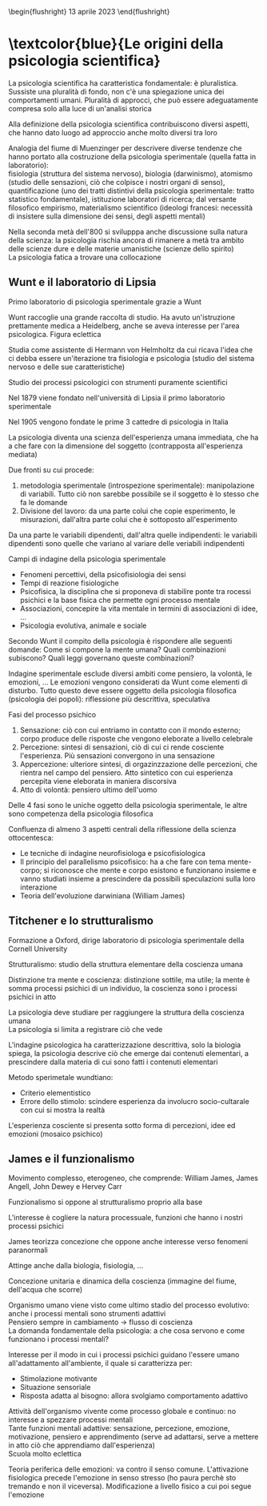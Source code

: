 \begin{flushright}
13 aprile 2023
\end{flushright}

# \textcolor{blue}{Le origini della psicologia scientifica}

La psicologia scientifica ha caratteristica fondamentale: è pluralistica. Sussiste una pluralità di fondo, non c'è una spiegazione unica dei comportamenti umani. Pluralità di approcci, che può essere adeguatamente compresa solo alla luce di un'analisi storica

Alla definizione della psicologia scientifica contribuiscono diversi aspetti, che hanno dato luogo ad approccio anche molto diversi tra loro

Analogia del fiume di Muenzinger per descrivere diverse tendenze che hanno portato alla costruzione della psicologia sperimentale (quella fatta in laboratorio):   
fisiologia (struttura del sistema nervoso), biologia (darwinismo), atomismo (studio delle sensazioni, ciò che colpisce i nostri organi di senso), quantificazione (uno dei tratti distintivi della psicologia sperimentale: tratto statistico fondamentale), istituzione laboratori di ricerca; dal versante filosofico empirismo, materialismo scientifico (ideologi francesi: necessità di insistere sulla dimensione dei sensi, degli aspetti mentali)

Nella seconda metà dell'800 si svilupppa anche discussione sulla natura della scienza: la psicologia rischia ancora di rimanere a metà tra ambito delle scienze dure e delle materie umanistiche (scienze dello spirito)  
La psicologia fatica a trovare una collocazione

## Wunt e il laboratorio di Lipsia

Primo laboratorio di psicologia sperimentale grazie a Wunt

Wunt raccoglie una grande raccolta di studio. Ha avuto un'istruzione prettamente medica a Heidelberg, anche se aveva interesse per l'area psicologica. Figura eclettica

Studia come assistente di Hermann von Helmholtz da cui ricava l'idea che ci debba essere un'iterazione tra fisiologia e psicologia (studio del sistema nervoso e delle sue caratteristiche)

Studio dei processi psicologici con strumenti puramente scientifici

Nel 1879 viene fondato nell'università di Lipsia il primo laboratorio sperimentale

Nel 1905 vengono fondate le prime 3 cattedre di psicologia in Italia

La psicologia diventa una scienza dell'esperienza umana immediata, che ha a che fare con la dimensione del soggetto (contrapposta all'esperienza mediata)

Due fronti su cui procede:

1. metodologia sperimentale (introspezione sperimentale): manipolazione di variabili. Tutto ciò non sarebbe possibile se il soggetto è lo stesso che fa le domande
1. Divisione del lavoro: da una parte colui che copie esperimento, le misurazioni, dall'altra parte colui che è sottoposto all'esperimento

Da una parte le variabili dipendenti, dall'altra quelle indipendenti: le variabili dipendenti sono quelle che variano al variare delle veriabili indipendenti

Campi di indagine della psicologia sperimentale

- Fenomeni percettivi, della psicofisiologia dei sensi
- Tempi di reazione fisiologiche
- Psicofisica, la disciplina che si proponeva di stabilire ponte tra rocessi psichici e la base fisica che permette ogni processo mentale
- Associazioni, concepire la vita mentale in termini di associazioni di idee, ...
- Psicologia evolutiva, animale e sociale

Secondo Wunt il compito della psicologia è rispondere alle seguenti domande: Come si compone la mente umana? Quali combinazioni subiscono? Quali leggi governano queste combinazioni?

Indagine sperimentale esclude diversi ambiti come pensiero, la volontà, le emozioni, ... Le emozioni vengono considerati da Wunt come elementi di disturbo. Tutto questo deve essere oggetto della psicologia filosofica (psicologia dei popoli): riflessione più descrittiva, speculativa

Fasi del processo psichico

1. Sensazione: ciò con cui entriamo in contatto con il mondo esterno; corpo produce delle risposte che vengono eleborate a livello celebrale  
1. Percezione: sintesi di sensazioni, ciò di cui ci rende cosciente l'esperienza. Più sensazioni convergono in una sensazione
1. Appercezione: ulteriore sintesi, di orgazinzzazione delle percezioni, che rientra nel campo del pensiero. Atto sintetico con cui esperienza percepita viene eleborata in maniera discorsiva
1. Atto di volontà: pensiero ultimo dell'uomo

Delle 4 fasi sono le uniche oggetto della psicologia sperimentale, le altre sono competenza della psicologia filosofica

Confluenza di almeno 3 aspetti centrali della riflessione della scienza ottocentesca: 

- Le tecniche di indagine neurofisiologa e psicofisiologica
- Il principio del parallelismo psicofisico: ha a che fare con tema mente-corpo; si riconosce che mente e corpo esistono e funzionano insieme e vanno studiati insieme a prescindere da possibili speculazioni sulla loro interazione 
- Teoria dell'evoluzione darwiniana (William James)

## Titchener e lo strutturalismo

Formazione a Oxford, dirige laboratorio di psicologia sperimentale della Cornell University

Strutturalismo: studio della struttura elementare della coscienza umana

Distinzione tra mente e coscienza: distinzione sottile, ma utile; la mente è somma processi psichici di un individuo, la coscienza sono i processi psichici in atto

La psicologia deve studiare per raggiungere la struttura della coscienza umana  
La psicologia si limita a registrare ciò che vede

L'indagine psicologica ha caratterizzazione descrittiva, solo la biologia spiega, la psicologia descrive ciò che emerge dai contenuti elementari, a prescindere dalla materia di cui sono fatti i contenuti elementari

Metodo sperimetale wundtiano:

- Criterio elementistico
- Errore dello stimolo: scindere esperienza da involucro socio-cultarale con cui si mostra la realtà

L'esperienza cosciente si presenta sotto forma di percezioni, idee ed emozioni (mosaico psichico)

## James e il funzionalismo

Movimento complesso, eterogeneo, che comprende: William James, James Angell, John Dewey e Hervey Carr

Funzionalismo si oppone al strutturalismo proprio alla base

L'interesse è cogliere la natura processuale, funzioni che hanno i nostri processi psichici

James teorizza concezione che oppone anche interesse verso fenomeni paranormali

Attinge anche dalla biologia, fisiologia, ...

Concezione unitaria e dinamica della coscienza (immagine del fiume, dell'acqua che scorre)

Organismo umano viene visto come ultimo stadio del processo evolutivo: anche i processi mentali sono strumenti adattivi  
Pensiero sempre in cambiamento &rarr; flusso di coscienza  
La domanda fondamentale della psicologia: a che cosa servono e come funzionano i processi mentali?  

Interesse per il modo in cui i processi psichici guidano l'essere umano all'adattamento all'ambiente, il quale si caratterizza per: 

- Stimolazione motivante 
- Situazione sensoriale
- Risposta adatta al bisogno: allora svolgiamo comportamento adattivo

Attività dell'organismo vivente come processo globale e continuo: no interesse a spezzare processi mentali  
Tante funzioni mentali adattive: sensazione, percezione, emozione, motivazione, pensiero e apprendimento (serve ad adattarsi, serve a mettere in atto ciò che apprendiamo dall'esperienza)  
Scuola molto eclettica  

Teoria periferica delle emozioni: va contro il senso comune. L'attivazione fisiologica precede l'emozione in senso stresso (ho paura perchè sto tremando e non il viceversa). Modificazione a livello fisico a cui poi segue l'emozione